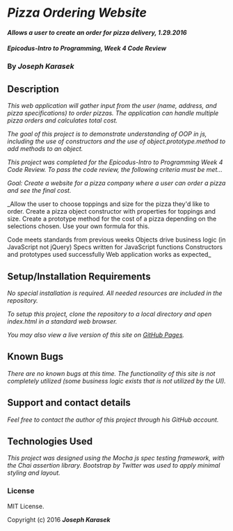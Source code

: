 # _Pizza Ordering Website_

#### _Allows a user to create an order for pizza delivery, 1.29.2016_

#### _Epicodus-Intro to Programming, Week 4 Code Review_

### By _**Joseph Karasek**_

## Description

_This web application will gather input from the user (name, address, and pizza specifications) to order pizzas. The application can handle multiple pizza orders and calculates total cost._

_The goal of this project is to demonstrate understanding of OOP in js, including the use of constructors and the use of object.prototype.method to add methods to an object._

_This project was completed for the Epicodus-Intro to Programming Week 4 Code Review. To pass the code review, the following criteria must be met..._

_Goal: Create a website for a pizza company where a user can order a pizza and see the final cost._

_Allow the user to choose toppings and size for the pizza they'd like to order.
Create a pizza object constructor with properties for toppings and size.
Create a prototype method for the cost of a pizza depending on the selections chosen. Use your own formula for this.

Code meets standards from previous weeks
Objects drive business logic (in JavaScript not jQuery)
Specs written for JavaScript functions
Constructors and prototypes used successfully
Web application works as expected_

## Setup/Installation Requirements

_No special installation is required. All needed resources are included in the repository._

_To setup this project, clone the repository to a local directory and open index.html in a standard web browser._

_You may also view a live version of this site on [GitHub Pages](https://joekarasek.github.io/epicodus-intro-pizza)._

## Known Bugs

_There are no known bugs at this time. The functionality of this site is not completely utilized (some business logic exists that is not utilized by the UI)._

## Support and contact details

_Feel free to contact the author of this project through his GitHub account._

## Technologies Used

_This project was designed using the Mocha js spec testing framework, with the Chai assertion library. Bootstrap by Twitter was used to apply minimal styling and layout._

### License

MIT License.

Copyright (c) 2016 **_Joseph Karasek_**
